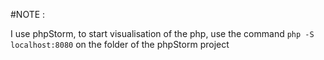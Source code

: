 #NOTE :

I use phpStorm, to start visualisation of the php, use the command `php -S localhost:8080` on the folder of the phpStorm project
